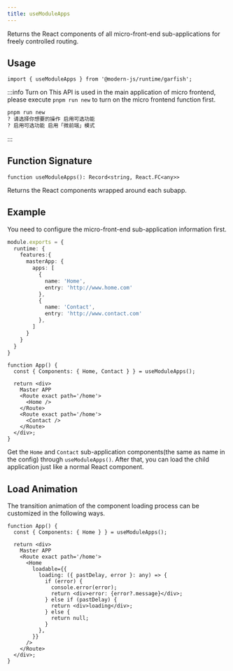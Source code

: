 ```yaml
---
title: useModuleApps
---
```


Returns the React components of all micro-front-end sub-applications for freely controlled routing.

## Usage

```tsx
import { useModuleApps } from '@modern-js/runtime/garfish';
```

:::info Turn on
This API is used in the main application of micro frontend, please execute `pnpm run new` to turn on the micro frontend function first.

```bash
pnpm run new
? 请选择你想要的操作 启用可选功能
? 启用可选功能 启用「微前端」模式
```
:::

## Function Signature

`function useModuleApps(): Record<string, React.FC<any>>`

Returns the React components wrapped around each subapp.

## Example

You need to configure the micro-front-end sub-application information first.

```ts title=modern.config.js
module.exports = {
  runtime: {
    features:{
      masterApp: {
        apps: [
          {
            name: 'Home',
            entry: 'http://www.home.com'
          },
          {
            name: 'Contact',
            entry: 'http://www.contact.com'
          },
        ]
      }
    }
  }
}
```

```tsx title=App.tsx
function App() {
  const { Components: { Home, Contact } } = useModuleApps();

  return <div>
    Master APP
    <Route exact path='/home'>
      <Home />
    </Route>
    <Route exact path='/home'>
      <Contact />
    </Route>
  </div>;
}
```

Get the `Home` and `Contact` sub-application components(the same as name in the config) through `useModuleApps()`. After that, you can load the child application just like a normal React component.


## Load Animation

The transition animation of the component loading process can be customized in the following ways.

```tsx title=App.tsx
function App() {
  const { Components: { Home } } = useModuleApps();

  return <div>
    Master APP
    <Route exact path='/home'>
      <Home
        loadable={{
          loading: ({ pastDelay, error }: any) => {
            if (error) {
              console.error(error);
              return <div>error: {error?.message}</div>;
            } else if (pastDelay) {
              return <div>loading</div>;
            } else {
              return null;
            }
          },
        }}
      />
    </Route>
  </div>;
}
```
